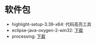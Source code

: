 软件包
===================================

*  highlight-setup-3.39-x64:  代码高亮工具
* eclipse-java-oxygen-2-win32:  [下载](https://pan.baidu.com/s/1jJbT1EQ)
* processing: [下载](https://pan.baidu.com/s/1jJmcP62)

